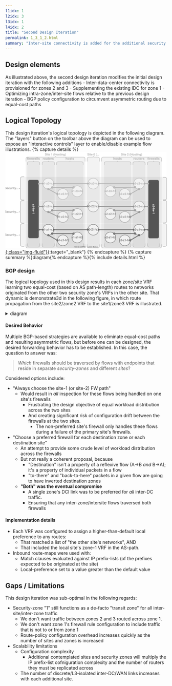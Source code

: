 ```yaml
---
l1idx: 1
l2idx: 3
l3idx: 1
l4idx: 2
title: "Second Design Iteration"
permalink: 1_3_1_2.html
summary: "Inter-site connectivity is added for the additional security zones.  Routing must be explicitly manipulated to maintain the de-facto transit-zone for all any inter-site+inter-zone traffic. "
---
```


## Design elements

As illustrated above, the second design iteration modifies the initial design iteration with the following additions
    - Inter-data-center connectivity is provisioned for zones 2 and 3
      - Supplementing the existing IDC for zone 1
      - Optimizing intra-zone/inter-site flows relative to the previous design iteration
    - BGP policy configuration to circumvent asymmetric routing due to equal-cost paths

## Logical Topology  
This design iteration's logical topology is depicted in the following diagram.  The "layers" button on the toolbar above the diagram can be used to expose an "interactive controls" layer to enable/disable example flow illustrations.
{% capture details %}
[![image](./casestudy-2a.drawio.svg){:class="img-fluid"}](./pages/1/3(ecmp-symmetric)/casestudy-2a.drawio.svg){:target="_blank"}
{% endcapture %}
{% capture summary %}diagram{% endcapture %}{% include details.html %}

### BGP design

The logical topology used in this design results in each zone/site VRF learning two equal-cost (based on AS path-length) routes to networks originated from the other two security zone's VRFs in the other site.  That dynamic is demonstrate3d in the following figure, in which route propagation from the site2/zone2 VRF to the site1/zone3 VRF is illustrated.
<details markdown=block>
<summary markdown=span>diagram</summary>
[![image](./casestudy-2b.drawio.svg){:class="img-fluid"}](./pages/1/3(ecmp-symmetric)/casestudy-2b.drawio.svg){:target="_blank"}
</details>

#### Desired Behavior

Multiple BGP-based strategies are available to eliminate equal-cost paths and resulting asymmetric flows, but before one can be designed, the desired forwarding behavior has to be established.  In this case, the question to answer was:

> *Which* firewalls should be traversed by flows with endpoints that reside in separate *security-zones* and different *sites*?

Considered options include:
- "Always choose the site-1 (or site-2) FW path"
  - Would result in *all* inspection for these flows being handled on one site's firewalls
    - Frustrating the design objective of equal workload distribution across the two sites
    - And creating significant risk of configuration drift between the firewalls at the two sites.
      - The non-preferred site's firewall only handles these flows during a failure of the primary site's firewalls.
- "Choose a preferred firewall for each destination zone or each destination site"
  -  An attempt to provide some crude level of workload distribution across the firewalls
  -  But not really a coherent proposal, because
     - "Destination" isn't a property of a reflexive flow (A->B *and* B->A); it's a property of individual packets in a flow
     - "to-there" and "back-to-here" packets in a given flow are going to have inverted destination zones
  - **"Both" was the eventual compromise**
    - A single zone's DCI link was to be preferred for *all* inter-DC traffic.
    - Ensuring that any inter-zone/intersite flows traversed both firewalls

#### Implementation details
  - Each VRF was configured to assign a higher-than-default local preference to any routes:
    - That matched a list of "the other site's networks", AND
    - That included the local site's zone-1 VRF in the AS-path.
  - Inbound route-maps were used with:
    - Match clauses evaluated against IP prefix-lists (of the prefixes expected to be originated at the site) 
    - Local-preference set to a value greater than the default value


## Gaps / Limitations

This design iteration was sub-optimal in the following regards:

- Security-zone "1" still functions as a de-facto "transit zone" for all inter-site/inter-zone traffic
  - We don't want traffic between zones 2 and 3 routed across zone 1.
  - We don't want zone 1's firewall rule configuration to include traffic that is not to or from zone 1
  - Route-policy configuration overhead increases quickly as the number of sites and zones is increased
- Scalability limitations
  - Configuration complexity
    - Additional contemplated sites and security zones will multiply the IP prefix-list cofniguration complexity and the number of routers they must be replicated across
  - The number of discrete/L3-isolated inter-DC/WAN links increases with each additional site.
